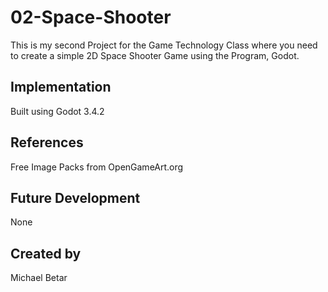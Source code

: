 # 02-Space-Shooter
This is my second Project for the Game Technology Class where you need to create a simple 2D Space Shooter Game using the Program, Godot.

## Implementation

Built using Godot 3.4.2

## References
Free Image Packs from OpenGameArt.org

## Future Development
None

## Created by
Michael Betar
